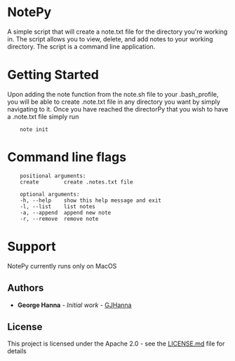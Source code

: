 # NotePy
A simple script that will create a note.txt file for the directory you're working in. The script allows you to view, delete, and add notes to your working directory. The script is a command line application.

# Getting Started
Upon adding the note function from the note.sh file to your .bash_profile, you will be able to create .note.txt file in any directory you want by simply navigating to it. Once you have reached the directorPy that you wish to have a .note.txt file simply run

```
    note init
```

# Command line flags
```
    positional arguments:
    create        create .notes.txt file

    optional arguments:
    -h, --help    show this help message and exit
    -l, --list    list notes
    -a, --append  append new note
    -r, --remove  remove note
```

# Support
NotePy currently runs only on MacOS

## Authors
* **George Hanna** - *Initial work* - [GJHanna](https://github.com/GJHanna)

## License
This project is licensed under the Apache 2.0 - see the [LICENSE.md](LICENSE.md) file for details
